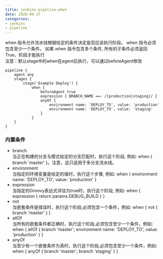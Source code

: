 ```yaml
---
title: jenkins-pipeline-when
date: 2020-09-17
categories:
- jenkins
- pipeline
---
```

when 指令允许流水线根据给定的条件决定是否应该执行阶段。 when 指令必须包含至少一个条件。 如果 when 指令包含多个条件, 所有的子条件必须返回True，阶段才能执行  
注意：默认stage中的when在agent后执行，可以通过beforeAgent修改
```
pipeline {
    agent any
    stages {
        stage('Example Deploy') {
            when {
                beforeAgent true
                expression { BRANCH_NAME ==~ /(production|staging)/ }
                anyOf {
                    environment name: 'DEPLOY_TO', value: 'production'
                    environment name: 'DEPLOY_TO', value: 'staging'
                }
            }
    }
}
```
### 内置条件
* branch  
当正在构建的分支与模式给定的分支匹配时，执行这个阶段, 例如: when { branch 'master' }。注意，这只适用于多分支流水线。
* environment  
当指定的环境变量是给定的值时，执行这个步骤, 例如: when { environment name: 'DEPLOY_TO', value: 'production' }
* expression  
当指定的Groovy表达式评估为true时，执行这个阶段, 例如: when { expression { return params.DEBUG_BUILD } }
* not  
当嵌套条件是错误时，执行这个阶段,必须包含一个条件，例如: when { not { branch 'master' } }
* allOf  
当所有的嵌套条件都正确时，执行这个阶段,必须包含至少一个条件，例如: when { allOf { branch 'master'; environment name: 'DEPLOY_TO', value: 'production' } }
* anyOf  
当至少有一个嵌套条件为真时，执行这个阶段,必须包含至少一个条件，例如: when { anyOf { branch 'master'; branch 'staging' } }




